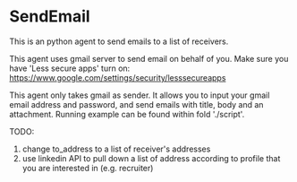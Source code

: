 # SendEmail

This is an python agent to send emails to a list of receivers. 

This agent uses gmail server to send email on behalf of you. Make sure you have 'Less secure apps' turn on: https://www.google.com/settings/security/lesssecureapps

This agent only takes gmail as sender. It allows you to input your gmail email address and password, and send emails with title, body and an attachment. Running example can be found within fold './script'.

TODO:

  1. change to_address to a list of receiver's addresses
  2. use linkedin API to pull down a list of address according to profile that you are interested in (e.g. recruiter)
